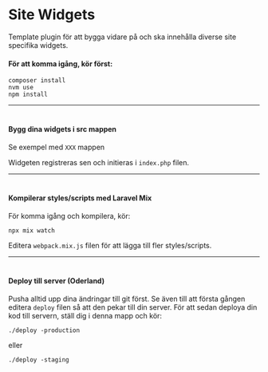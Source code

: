 # Site Widgets
Template plugin för att bygga vidare på och ska innehålla diverse site specifika widgets.

#### För att komma igång, kör först:
```
composer install
nvm use
npm install
```
-----
#
#### Bygg dina widgets i src mappen
Se exempel med `XXX` mappen

Widgeten registreras sen och initieras i `index.php` filen.

-----
#
#### Kompilerar styles/scripts med Laravel Mix
För komma igång och kompilera, kör:
```
npx mix watch
```
Editera `webpack.mix.js` filen för att lägga till fler styles/scripts.

-----
#
#### Deploy till server (Oderland)
Pusha alltid upp dina ändringar till git först.
Se även till att första gången editera `deploy` filen så att den pekar till din server.
För att sedan deploya din kod till servern, ställ dig i denna mapp och kör:
```
./deploy -production
```
eller
```
./deploy -staging
```
